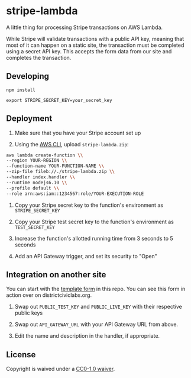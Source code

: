 # stripe-lambda

A little thing for processing Stripe transactions on AWS Lambda.

While Stripe will validate transactions with a public API key, meaning that most of it can happen on a static site, the transaction must be completed using a secret API key. This accepts the form data from our site and completes the transaction.

## Developing

```
npm install

export STRIPE_SECRET_KEY=your_secret_key
```

## Deployment

1. Make sure that you have your Stripe account set up

1. Using the [AWS CLI](https://aws.amazon.com/cli/), upload `stripe-lambda.zip`:

```bash
aws lambda create-function \\
--region YOUR-REGION \\
--function-name YOUR-FUNCTION-NAME \\
--zip-file fileb://./stripe-lambda.zip \\
--handler index.handler \\
--runtime nodejs6.10 \\
--profile default \\
--role arn:aws:iam::1234567:role/YOUR-EXECUTION-ROLE
```

1. Copy your Stripe secret key to the function's environment as `STRIPE_SECRET_KEY`

1. Copy your Stripe test secret key to the function's environment as `TEST_SECRET_KEY`

1. Increase the function's allotted running time from 3 seconds to 5 seconds

1. Add an API Gateway trigger, and set its security to "Open"

## Integration on another site

You can start with the [template form](./template-form.html) in this repo. You can see this form in action over on districtciviclabs.org.

1. Swap out `PUBLIC_TEST_KEY` and `PUBLIC_LIVE_KEY` with their respective public keys

1. Swap out `API_GATEWAY_URL` with your API Gateway URL from above.

1. Edit the name and description in the handler, if appropriate.

## License

Copyright is waived under a [CC0-1.0 waiver](LICENSE.md).
